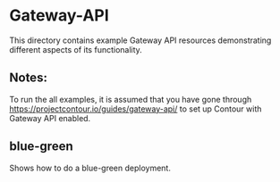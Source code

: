 # Gateway-API

This directory contains example Gateway API resources demonstrating different aspects of its functionality.

## Notes:
 To run the all examples, it is assumed that you have gone through https://projectcontour.io/guides/gateway-api/ to set up Contour with Gateway API enabled.

## blue-green

Shows how to do a blue-green deployment.